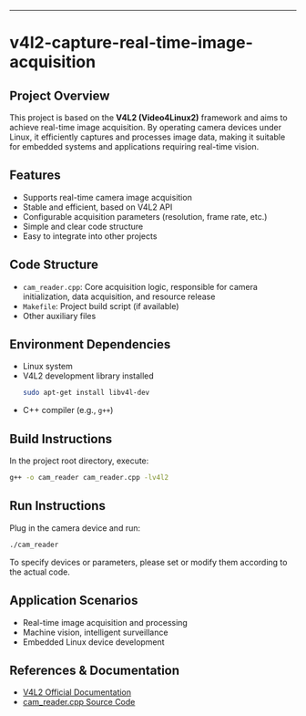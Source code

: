---

# v4l2-capture-real-time-image-acquisition

## Project Overview

This project is based on the **V4L2 (Video4Linux2)** framework and aims to achieve real-time image acquisition. By operating camera devices under Linux, it efficiently captures and processes image data, making it suitable for embedded systems and applications requiring real-time vision.

## Features

- Supports real-time camera image acquisition
- Stable and efficient, based on V4L2 API
- Configurable acquisition parameters (resolution, frame rate, etc.)
- Simple and clear code structure
- Easy to integrate into other projects

## Code Structure

- `cam_reader.cpp`: Core acquisition logic, responsible for camera initialization, data acquisition, and resource release
- `Makefile`: Project build script (if available)
- Other auxiliary files

## Environment Dependencies

- Linux system
- V4L2 development library installed
    ```bash
    sudo apt-get install libv4l-dev
    ```
- C++ compiler (e.g., `g++`)

## Build Instructions

In the project root directory, execute:

```bash
g++ -o cam_reader cam_reader.cpp -lv4l2
```

## Run Instructions

Plug in the camera device and run:

```bash
./cam_reader
```

To specify devices or parameters, please set or modify them according to the actual code.

## Application Scenarios

- Real-time image acquisition and processing
- Machine vision, intelligent surveillance
- Embedded Linux device development

## References & Documentation

- [V4L2 Official Documentation](https://linuxtv.org/downloads/v4l-dvb-apis/)
- [cam_reader.cpp Source Code](./cam_reader.cpp)
